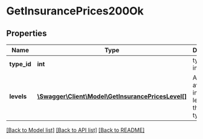 # GetInsurancePrices200Ok

## Properties
Name | Type | Description | Notes
------------ | ------------- | ------------- | -------------
**type_id** | **int** | type_id integer | 
**levels** | [**\Swagger\Client\Model\GetInsurancePricesLevel[]**](GetInsurancePricesLevel.md) | A list of a available insurance levels for this ship type | 

[[Back to Model list]](../README.md#documentation-for-models) [[Back to API list]](../README.md#documentation-for-api-endpoints) [[Back to README]](../README.md)


